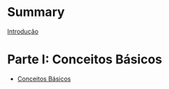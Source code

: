 # Summary

[Introdução](./introduction.md)

# Parte I: Conceitos Básicos

- [Conceitos Básicos](./chapter_1.md)
